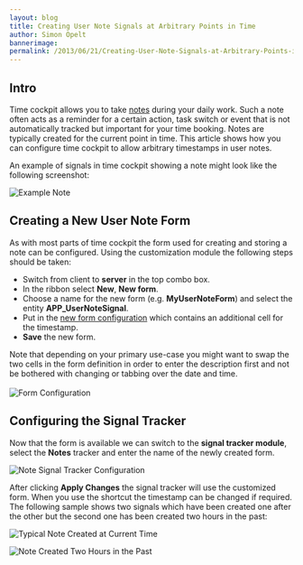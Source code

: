 ```yaml
---
layout: blog
title: Creating User Note Signals at Arbitrary Points in Time
author: Simon Opelt
bannerimage: 
permalink: /2013/06/21/Creating-User-Note-Signals-at-Arbitrary-Points-in-Time
---
```


<h2 xmlns="http://www.w3.org/1999/xhtml">Intro
		</h2><p xmlns="http://www.w3.org/1999/xhtml">Time cockpit allows you to take <a href="http://help.timecockpit.com/?topic=html/b1112ccc-77a0-45a5-9119-cd25db0c4f03.htm" target="_blank">notes</a> during your daily work. Such a note often acts as a reminder for a certain action, task switch or event that is not automatically tracked but important for your time booking. Notes are typically created for the current point in time. This article shows how you can configure time cockpit to allow arbitrary timestamps in user notes.
		</p><p xmlns="http://www.w3.org/1999/xhtml">An example of signals in time cockpit showing a note might look like the following screenshot:
		</p><p xmlns="http://www.w3.org/1999/xhtml">
  <img src="{{site.baseurl}}images/blog/2013/06/UserNoteExample.png" title="Example Note" />
</p><h2 xmlns="http://www.w3.org/1999/xhtml">Creating a New User Note Form
		</h2><p xmlns="http://www.w3.org/1999/xhtml">As with most parts of time cockpit the form used for creating and storing a note can be configured. Using the customization module the following steps should be taken:
		</p><ul xmlns="http://www.w3.org/1999/xhtml">
  <li>Switch from client to <strong>server</strong> in the top combo box.
			</li>
  <li>In the ribbon select <strong>New</strong>, <strong>New form</strong>.
			</li>
  <li>Choose a name for the new form (e.g. <strong>MyUserNoteForm</strong>) and select the entity <strong>APP_UserNoteSignal</strong>.
			</li>
  <li>Put in the <a href="{{site.baseurl}}images/blog/2013/06/MyUserNoteForm.txt" rel="nofollow">new form configuration</a> which contains an additional cell for the timestamp.
			</li>
  <li>
    <strong>Save</strong> the new form.
			</li>
</ul><div xmlns="http://www.w3.org/1999/xhtml">Note that depending on your primary use-case you might want to swap the two cells in the form definition in order to enter the description first and not be bothered with changing or tabbing over the date and time.
		</div><div xmlns="http://www.w3.org/1999/xhtml">
  <br />
</div><div xmlns="http://www.w3.org/1999/xhtml">
  <img src="{{site.baseurl}}images/blog/2013/06/UserNoteFormConfig.png" title="Form Configuration" />
</div><h2 xmlns="http://www.w3.org/1999/xhtml">Configuring the Signal Tracker
		</h2><p xmlns="http://www.w3.org/1999/xhtml">Now that the form is available we can switch to the <strong>signal tracker module</strong>, select the <strong>Notes</strong> tracker and enter the name of the newly created form.
		</p><p xmlns="http://www.w3.org/1999/xhtml">
  <img src="{{site.baseurl}}images/blog/2013/06/UserNoteTrackerConfig.png" title="Note Signal Tracker Configuration" />
</p><p xmlns="http://www.w3.org/1999/xhtml">After clicking <strong>Apply Changes</strong> the signal tracker will use the customized form. When you use the shortcut the timestamp can be changed if required. The following sample shows two signals which have been created one after the other but the second one has been created two hours in the past:
		</p><p xmlns="http://www.w3.org/1999/xhtml">
  <img src="{{site.baseurl}}images/blog/2013/06/UserNoteSignal1.png" title="Typical Note Created at Current Time" />
</p><p xmlns="http://www.w3.org/1999/xhtml">
  <img src="{{site.baseurl}}images/blog/2013/06/UserNoteSignal2.png" title="Note Created Two Hours in the Past" />
</p>